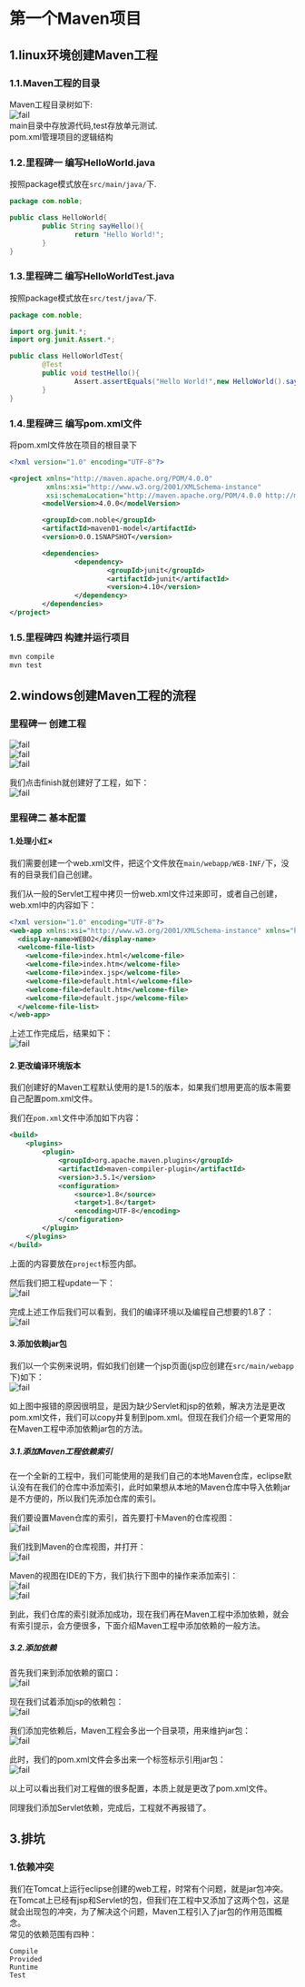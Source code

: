 # 第一个Maven项目

## 1.linux环境创建Maven工程
### 1.1.Maven工程的目录
Maven工程目录树如下:<br>
![fail](img/2.17.PNG)<br>
main目录中存放源代码,test存放单元测试.<br>
pom.xml管理项目的逻辑结构<br>

### 1.2.里程碑一 编写HelloWorld.java
按照package模式放在``src/main/java/``下.<br>
```java
package com.noble;

public class HelloWorld{
        public String sayHello(){
                return "Hello World!";
        }
}
```

### 1.3.里程碑二 编写HelloWorldTest.java
按照package模式放在``src/test/java/``下.<br>
```java
package com.noble;

import org.junit.*;
import org.junit.Assert.*;

public class HelloWorldTest{
        @Test
        public void testHello(){
                Assert.assertEquals("Hello World!",new HelloWorld().sayHello());
        }
}
```

### 1.4.里程碑三 编写pom.xml文件
将pom.xml文件放在项目的根目录下<br>
```xml
<?xml version="1.0" encoding="UTF-8"?>

<project xmlns="http://maven.apache.org/POM/4.0.0"
         xmlns:xsi="http://www.w3.org/2001/XMLSchema-instance" 
         xsi:schemaLocation="http://maven.apache.org/POM/4.0.0 http://maven.apache.org/maven-v4_0_0.xsd">
        <modelVersion>4.0.0</modelVersion>

        <groupId>com.noble</groupId>
        <artifactId>maven01-model</artifactId>
        <version>0.0.1SNAPSHOT</version>

        <dependencies>
                <dependency>
                        <groupId>junit</groupId>
                        <artifactId>junit</artifactId>
                        <version>4.10</version>
                </dependency>
        </dependencies>
</project>
```

### 1.5.里程碑四 构建并运行项目
```sh
mvn compile
mvn test
```



## 2.windows创建Maven工程的流程

### 里程碑一 创建工程
![fail](img/2.1.PNG)<br>
![fail](img/2.2.PNG)<br>
![fail](img/2.3.PNG)<br>

我们点击finish就创建好了工程，如下：<br>
![fail](img/2.4.PNG)<br>

### 里程碑二 基本配置

#### 1.处理小红×
我们需要创建一个web.xml文件，把这个文件放在``main/webapp/WEB-INF/``下，没有的目录我们自己创建。<br>

我们从一般的Servlet工程中拷贝一份web.xml文件过来即可，或者自己创建，web.xml中的内容如下：<br>
```xml
<?xml version="1.0" encoding="UTF-8"?>
<web-app xmlns:xsi="http://www.w3.org/2001/XMLSchema-instance" xmlns="http://java.sun.com/xml/ns/javaee" xsi:schemaLocation="http://java.sun.com/xml/ns/javaee http://java.sun.com/xml/ns/javaee/web-app_2_5.xsd" id="WebApp_ID" version="2.5">
  <display-name>WEB02</display-name>
  <welcome-file-list>
    <welcome-file>index.html</welcome-file>
    <welcome-file>index.htm</welcome-file>
    <welcome-file>index.jsp</welcome-file>
    <welcome-file>default.html</welcome-file>
    <welcome-file>default.htm</welcome-file>
    <welcome-file>default.jsp</welcome-file>
  </welcome-file-list>
</web-app>
```

上述工作完成后，结果如下：<br>
![fail](img/2.5.PNG)<br>

#### 2.更改编译环境版本
我们创建好的Maven工程默认使用的是1.5的版本，如果我们想用更高的版本需要自己配置pom.xml文件。<br>

我们在``pom.xml``文件中添加如下内容：<br>
```xml
<build>
	<plugins>
		<plugin>
			<groupId>org.apache.maven.plugins</groupId>
			<artifactId>maven-compiler-plugin</artifactId>
			<version>3.5.1</version>
			<configuration>
				<source>1.8</source>
				<target>1.8</target>
				<encoding>UTF-8</encoding>
			</configuration>
		</plugin>
	</plugins>
</build>
```
上面的内容要放在``project``标签内部。<br>

然后我们把工程update一下：<br>
![fail](img/2.6.PNG)<br>

完成上述工作后我们可以看到，我们的编译环境以及编程自己想要的1.8了：<br>
![fail](img/2.7.PNG)<br>

#### 3.添加依赖jar包
我们以一个实例来说明，假如我们创建一个jsp页面(jsp应创建在``src/main/webapp``下)如下：<br>
![fail](img/2.8.PNG)<br>

如上图中报错的原因很明显，是因为缺少Servlet和jsp的依赖，解决方法是更改pom.xml文件，我们可以copy并复制到pom.xml。但现在我们介绍一个更常用的 在Maven工程中添加依赖jar包的方法。<br>

##### 3.1.添加Maven工程依赖索引
在一个全新的工程中，我们可能使用的是我们自己的本地Maven仓库，eclipse默认没有在我们的仓库中添加索引，此时如果想从本地的Maven仓库中导入依赖jar是不方便的，所以我们先添加仓库的索引。<br>

我们要设置Maven仓库的索引，首先要打卡Maven的仓库视图：<br>
![fail](img/2.9.PNG)<br>

我们找到Maven的仓库视图，并打开：<br>
![fail](img/2.10.PNG)<br>

Maven的视图在IDE的下方，我们执行下图中的操作来添加索引：<br>
![fail](img/2.11.PNG)<br>
![fail](img/2.12.PNG)<br>

到此，我们仓库的索引就添加成功，现在我们再在Maven工程中添加依赖，就会有索引提示，会方便很多，下面介绍Maven工程中添加依赖的一般方法。<br>

##### 3.2.添加依赖
首先我们来到添加依赖的窗口：<br>
![fail](img/2.13.PNG)<br>

现在我们试着添加jsp的依赖包：<br>
![fail](img/2.14.PNG)<br>

我们添加完依赖后，Maven工程会多出一个目录项，用来维护jar包：<br>
![fail](img/2.15.PNG)<br>

此时，我们的pom.xml文件会多出来一个标签标示引用jar包：<br>
![fail](img/2.16.PNG)<br>

以上可以看出我们对工程做的很多配置，本质上就是更改了pom.xml文件。<br>

同理我们添加Servlet依赖，完成后，工程就不再报错了。<br>

## 3.排坑

### 1.依赖冲突
我们在Tomcat上运行eclipse创建的web工程，时常有个问题，就是jar包冲突。在Tomcat上已经有jsp和Servlet的包，但我们在工程中又添加了这两个包，这是就会出现包的冲突，为了解决这个问题，Maven工程引入了jar包的作用范围概念。<br>
常见的依赖范围有四种：<br>
```
Compile
Provided
Runtime
Test
```